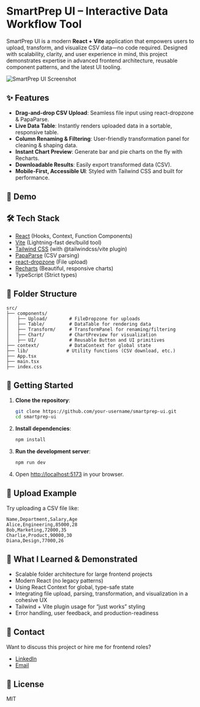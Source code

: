 # SmartPrep UI – Interactive Data Workflow Tool

SmartPrep UI is a modern **React + Vite** application that empowers users to upload, transform, and visualize CSV data—no code required. Designed with scalability, clarity, and user experience in mind, this project demonstrates expertise in advanced frontend architecture, reusable component patterns, and the latest UI tooling.

![SmartPrep UI Screenshot](./smartprep.png)

## ✨ Features

- **Drag-and-drop CSV Upload**: Seamless file input using react-dropzone & PapaParse.
- **Live Data Table**: Instantly renders uploaded data in a sortable, responsive table.
- **Column Renaming & Filtering**: User-friendly transformation panel for cleaning & shaping data.
- **Instant Chart Preview**: Generate bar and pie charts on the fly with Recharts.
- **Downloadable Results**: Easily export transformed data (CSV).
- **Mobile-First, Accessible UI**: Styled with Tailwind CSS and built for performance.

## 🚀 Demo



## 🛠️ Tech Stack

- [React](https://react.dev/) (Hooks, Context, Function Components)
- [Vite](https://vitejs.dev/) (Lightning-fast dev/build tool)
- [Tailwind CSS](https://tailwindcss.com/) (with @tailwindcss/vite plugin)
- [PapaParse](https://www.papaparse.com/) (CSV parsing)
- [react-dropzone](https://react-dropzone.js.org/) (File upload)
- [Recharts](https://recharts.org/) (Beautiful, responsive charts)
- TypeScript (Strict types)

## 🧩 Folder Structure

```
src/
├── components/
│   ├── Upload/        # FileDropzone for uploads
│   ├── Table/         # DataTable for rendering data
│   ├── Transform/     # TransformPanel for renaming/filtering
│   ├── Chart/         # ChartPreview for visualization
│   ├── UI/            # Reusable Button and UI primitives
├── context/           # DataContext for global state
├── lib/              # Utility functions (CSV download, etc.)
├── App.tsx
├── main.tsx
├── index.css
```

## 🏁 Getting Started

1. **Clone the repository**:
   ```bash
   git clone https://github.com/your-username/smartprep-ui.git
   cd smartprep-ui
   ```

2. **Install dependencies**:
   ```bash
   npm install
   ```

3. **Run the development server**:
   ```bash
   npm run dev
   ```

4. Open [http://localhost:5173](http://localhost:5173) in your browser.

## 📂 Upload Example

Try uploading a CSV file like:

```csv
Name,Department,Salary,Age
Alice,Engineering,85000,28
Bob,Marketing,72000,35
Charlie,Product,90000,30
Diana,Design,77000,26
```

## 🎯 What I Learned & Demonstrated

- Scalable folder architecture for large frontend projects
- Modern React (no legacy patterns)
- Using React Context for global, type-safe state
- Integrating file upload, parsing, transformation, and visualization in a cohesive UX
- Tailwind + Vite plugin usage for “just works” styling
- Error handling, user feedback, and production-readiness

## 📢 Contact

Want to discuss this project or hire me for frontend roles?

- [LinkedIn](https://www.linkedin.com/in/theakashkumar)
- [Email](mailto:akash@akashbuilds.com)

## 📝 License

MIT